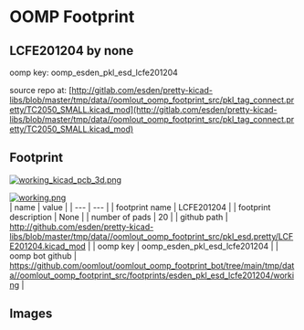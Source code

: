 # OOMP Footprint  
## LCFE201204  by none  
  
oomp key: oomp_esden_pkl_esd_lcfe201204  
  
source repo at: [http://gitlab.com/esden/pretty-kicad-libs/blob/master/tmp/data//oomlout_oomp_footprint_src/pkl_tag_connect.pretty/TC2050_SMALL.kicad_mod](http://gitlab.com/esden/pretty-kicad-libs/blob/master/tmp/data//oomlout_oomp_footprint_src/pkl_tag_connect.pretty/TC2050_SMALL.kicad_mod)  
## Footprint  
  
[![working_kicad_pcb_3d.png](working_kicad_pcb_3d_600.png)](working_kicad_pcb_3d.png)  
  
[![working.png](working_600.png)](working.png)  
| name | value | 
| --- | --- | 
| footprint name | LCFE201204 | 
| footprint description | None | 
| number of pads | 20 | 
| github path | http://github.com/esden/pretty-kicad-libs/blob/master/tmp/data//oomlout_oomp_footprint_src/pkl_esd.pretty/LCFE201204.kicad_mod | 
| oomp key | oomp_esden_pkl_esd_lcfe201204 | 
| oomp bot github | https://github.com/oomlout/oomlout_oomp_footprint_bot/tree/main/tmp/data//oomlout_oomp_footprint_src/footprints/esden_pkl_esd_lcfe201204/working | 
## Images  
